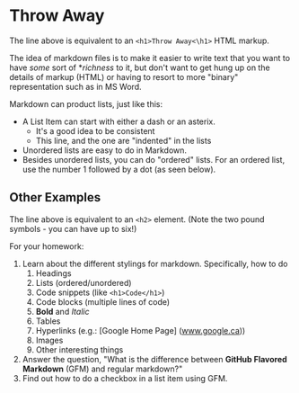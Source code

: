 # Throw Away

The line above is equivalent to an `<h1>Throw Away<\h1>` HTML markup.

The idea of markdown files is to make it easier to write text that you want to have *some* sort of  **richness* to it, but don't want to get hung up on the details of markup (HTML) or having to resort to more "binary" representation such as in MS Word.

Markdown can product lists, just like this:

- A List Item can start with either a dash or an asterix.
	- It's a good idea to be consistent
	- This line, and the one are "indented" in the lists
- Unordered lists are easy to do in Markdown.
- Besides unordered lists, you can do "ordered" lists. For an ordered list, use the number 1 followed by a dot (as seen below).

## Other Examples

The line above is equivalent to an `<h2>` element. (Note the two pound symbols - you can have up to six!)

For your homework:

1. Learn about the different stylings for markdown. Specifically, how to do
	1. Headings
	1. Lists (ordered/unordered)
	1. Code snippets (like `<h1>Code</h1>`)
	1. Code blocks (multiple lines of code)
	1. **Bold** and *Italic*
	1. Tables
	1. Hyperlinks (e.g.: [Google Home Page] (www.google.ca))
	1. Images
	1. Other interesting things
1. Answer the question, "What is the difference between **GitHub Flavored Markdown** (GFM) and regular markdown?"
1. Find out how to do a checkbox in a list item using GFM.